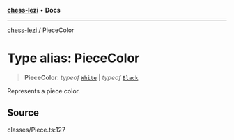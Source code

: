 [**chess-lezi**](../README.md) • **Docs**

***

[chess-lezi](../globals.md) / PieceColor

# Type alias: PieceColor

> **PieceColor**: *typeof* [`White`](../classes/Piece.md#white) \| *typeof* [`Black`](../classes/Piece.md#black)

Represents a piece color.

## Source

classes/Piece.ts:127
